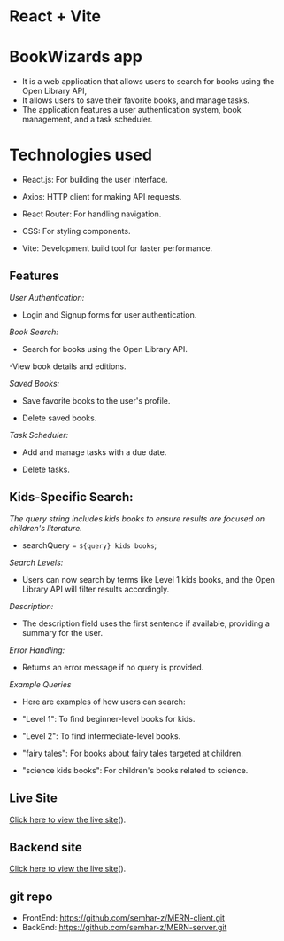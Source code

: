 # React + Vite
 
 # BookWizards app

-  It is a web application that allows users to search for books using the Open Library API,   
-  It allows users to save their favorite books, and manage tasks. 
-  The application features a user authentication system,  book management, and a task scheduler.

# Technologies used

- React.js: For building the user interface.

- Axios: HTTP client for making API requests.

- React Router: For handling navigation.

- CSS: For styling components.

- Vite: Development build tool for faster performance.


## Features

*User Authentication:*

- Login and Signup forms for user authentication.

*Book Search:*

- Search for books using the Open Library API.

 -View book details and editions.

*Saved Books:*

- Save favorite books to the user's profile.

- Delete saved books.

*Task Scheduler:*

- Add and manage tasks with a due date.

- Delete tasks.


## Kids-Specific Search:

*The query string includes kids books to ensure results are focused on children's literature.*

- searchQuery = `${query} kids books`;

*Search Levels:*

- Users can now search by terms like Level 1 kids books, and the Open Library API will filter results accordingly.

*Description:*

- The description field uses the first sentence if available, providing a summary for the user.

*Error Handling:*

- Returns an error message if no query is provided.

*Example Queries*

- Here are examples of how users can search:

- "Level 1": To find beginner-level books for kids.
- "Level 2": To find intermediate-level books.
- "fairy tales": For books about fairy tales targeted at children.
- "science kids books": For children's books related to science.

## Live Site

[Click here to view the live site](#)().

## Backend site

[Click here to view the live site](#)().

## git repo

- FrontEnd: https://github.com/semhar-z/MERN-client.git
- BackEnd:  https://github.com/semhar-z/MERN-server.git





